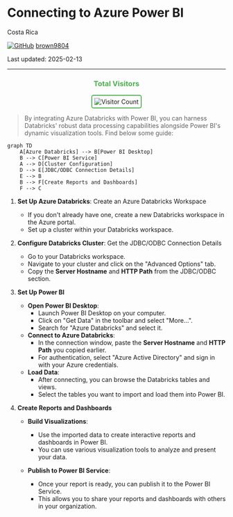 # Connecting to Azure Power BI

Costa Rica

[![GitHub](https://img.shields.io/badge/--181717?logo=github&logoColor=ffffff)](https://github.com/)
[brown9804](https://github.com/brown9804)

Last updated: 2025-02-13

----------

<div align="center">
  <h3 style="color: #4CAF50;">Total Visitors</h3>
  <img src="https://profile-counter.glitch.me/brown9804/count.svg" alt="Visitor Count" style="border: 2px solid #4CAF50; border-radius: 5px; padding: 5px;"/>
</div>

> By integrating Azure Databricks with Power BI, you can harness Databricks' robust data processing capabilities alongside Power BI's dynamic visualization tools. Find below some guide:


```mermaid
graph TD
    A[Azure Databricks] --> B[Power BI Desktop]
    B --> C[Power BI Service]
    A --> D[Cluster Configuration]
    D --> E[JDBC/ODBC Connection Details]
    E --> B
    B --> F[Create Reports and Dashboards]
    F --> C
```

1. **Set Up Azure Databricks**: Create an Azure Databricks Workspace
    - If you don't already have one, create a new Databricks workspace in the Azure portal.
    - Set up a cluster within your Databricks workspace.

2. **Configure Databricks Cluster**: Get the JDBC/ODBC Connection Details
    - Go to your Databricks workspace.
    - Navigate to your cluster and click on the "Advanced Options" tab.
    - Copy the **Server Hostname** and **HTTP Path** from the JDBC/ODBC section.

3. **Set Up Power BI**
    - **Open Power BI Desktop**:
       - Launch Power BI Desktop on your computer.
       - Click on "Get Data" in the toolbar and select "More...".
       - Search for "Azure Databricks" and select it.
    - **Connect to Azure Databricks**:
       - In the connection window, paste the **Server Hostname** and **HTTP Path** you copied earlier.
       - For authentication, select "Azure Active Directory" and sign in with your Azure credentials.
    - **Load Data**:
       - After connecting, you can browse the Databricks tables and views.
       - Select the tables you want to import and load them into Power BI.

4. **Create Reports and Dashboards**
    - **Build Visualizations**:
       - Use the imported data to create interactive reports and dashboards in Power BI.
       - You can use various visualization tools to analyze and present your data.
    
    - **Publish to Power BI Service**:
       - Once your report is ready, you can publish it to the Power BI Service.
       - This allows you to share your reports and dashboards with others in your organization.
